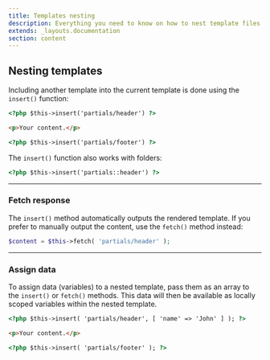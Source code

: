 ```yaml
---
title: Templates nesting
description: Everything you need to know on how to nest template files with the engine provided by the Backyard Framework for WordPress.
extends: _layouts.documentation
section: content
---
```


## Nesting templates

Including another template into the current template is done using the `insert()` function:

```html
<?php $this->insert('partials/header') ?>

<p>Your content.</p>

<?php $this->insert('partials/footer') ?>
```

The `insert()` function also works with folders:

```html
<?php $this->insert('partials::header') ?>
```

<hr>

### Fetch response

The `insert()` method automatically outputs the rendered template. If you prefer to manually output the content, use the `fetch()` method instead:

```php
$content = $this->fetch( 'partials/header' );
```

<hr>

### Assign data

To assign data (variables) to a nested template, pass them as an array to the `insert()` or `fetch()` methods. This data will then be available as locally scoped variables within the nested template.

```html
<?php $this->insert( 'partials/header', [ 'name' => 'John' ] ); ?>

<p>Your content.</p>

<?php $this->insert( 'partials/footer' ); ?>
```
